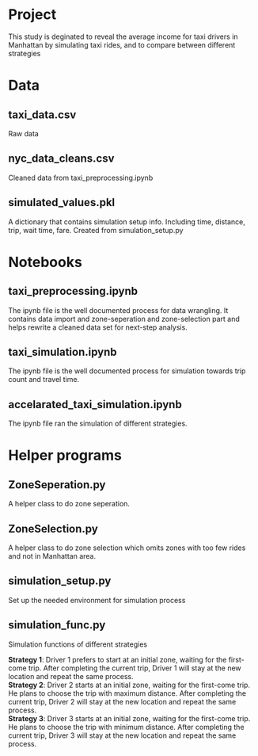 # Project

This study is deginated to reveal the average income for taxi drivers in Manhattan by simulating taxi rides, and to compare between different strategies

# Data

## taxi_data.csv

Raw data

## nyc_data_cleans.csv

Cleaned data from taxi_preprocessing.ipynb

## simulated_values.pkl

A dictionary that contains simulation setup info. Including time, 
distance, trip, wait time, fare. Created from simulation_setup.py

# Notebooks

## taxi_preprocessing.ipynb

The ipynb file is the well documented process for data wrangling. It contains data import and zone-seperation and zone-selection part and helps rewrite a cleaned data set for next-step analysis.

## taxi_simulation.ipynb

The ipynb file is the well documented process for simulation towards trip count and travel time.

## accelarated_taxi_simulation.ipynb

The ipynb file ran the simulation of different strategies.

# Helper programs

## ZoneSeperation.py

A helper class to do zone seperation.

## ZoneSelection.py

A helper class to do zone selection which omits zones with too few rides and not in Manhattan area.

## simulation_setup.py

Set up the needed environment for simulation process

## simulation_func.py

Simulation functions of different strategies

**Strategy 1**: Driver 1 prefers to start at an initial zone, waiting for the first-come trip. After completing the current trip, Driver 1 will stay at the new location and repeat the same process.  
**Strategy 2**: Driver 2 starts at an initial zone, waiting for the first-come trip. He plans to choose the trip with maximum distance. After completing the current trip, Driver 2 will stay at the new location and repeat the same process.  
**Strategy 3**: Driver 3 starts at an initial zone, waiting for the first-come trip. He plans to choose the trip with minimum distance. After completing the current trip, Driver 3 will stay at the new location and repeat the same process.  
